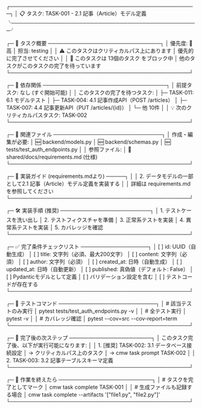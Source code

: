╭──────────────────────────────────────────────────╮
│ 📋 タスク: TASK-001 - 2.1 記事（Article）モデル定義
╰──────────────────────────────────────────────────╯

┌─ 🎯 タスク概要 ──────────────────────────────┐
│ 優先度: 🔴 高
│ 担当: testing
│
│ ⚠️  このタスクはクリティカルパス上にあります
│     優先的に完了させてください
│
│ 🚧 このタスクは 13個のタスク をブロック中
│     他のタスクがこのタスクの完了を待っています
└────────────────────────────────────────────────┘

┌─ 🔗 依存関係 ─────────────────────────────────┐
│ 前提タスク: なし (すぐ開始可能)
│
│ このタスクの完了を待つタスク:
│   ├─ TASK-011: 6.1 モデルテスト
│   ├─ TASK-004: 4.1 記事作成API（POST /articles）
│   ├─ TASK-007: 4.4 記事更新API（PUT /articles/{id}）
│   └─ 他 10件
│
│ 💡 次のクリティカルパスタスク: TASK-002
└────────────────────────────────────────────────┘

┌─ 📁 関連ファイル ─────────────────────────────┐
│ 作成・編集が必要:
│   🆕 backend/models.py
│   🆕 backend/schemas.py
│   🆕 tests/test_auth_endpoints.py
│
│ 参照ファイル:
│   📖 shared/docs/requirements.md (仕様)
└────────────────────────────────────────────────┘

┌─ 📝 実装ガイド (requirements.mdより) ─────┐
│
│ 2. データモデルの一部として2.1 記事（Article）モデル定義を実装する
│
│ 詳細は requirements.md を参照してください
└────────────────────────────────────────────────┘

┌─ 🛠️  実装手順 (推奨) ────────────────────────┐
│ 1. テストケースを洗い出し
│ 2. テストフィクスチャを準備
│ 3. 正常系テストを実装
│ 4. 異常系テストを実装
│ 5. カバレッジを確認
└────────────────────────────────────────────────┘

┌─ ✅ 完了条件チェックリスト ──────────────────┐
│ [ ] id: UUID（自動生成）
│ [ ] title: 文字列（必須、最大200文字）
│ [ ] content: 文字列（必須）
│ [ ] author: 文字列（必須）
│ [ ] created_at: 日時（自動生成）
│ [ ] updated_at: 日時（自動更新）
│ [ ] published: 真偽値（デフォルト: False）
│ [ ] Pydanticモデルとして定義
│ [ ] バリデーション設定を含む
│ [ ] テストコードが存在する
└────────────────────────────────────────────────┘

┌─ 🧪 テストコマンド ──────────────────────────┐
│ # 該当テストのみ実行
│ pytest tests/test_auth_endpoints.py -v
│
│ # 全テスト実行
│ pytest -v
│
│ # カバレッジ確認
│ pytest --cov=src --cov-report=term
└────────────────────────────────────────────────┘

┌─ 🔄 完了後の次ステップ ──────────────────────┐
│ このタスク完了後、以下が実行可能になります:
│
│ 1. [推奨] TASK-002: 3.1 データベース接続設定
│    → クリティカルパス上のタスク
│    → cmw task prompt TASK-002
│
│ 2. TASK-003: 3.2 記事テーブルスキーマ定義
└────────────────────────────────────────────────┘

┌─ 💾 作業を終えたら ─────────────────────────┐
│ # タスクを完了としてマーク
│ cmw task complete TASK-001
│
│ # 生成ファイルも記録する場合
│ cmw task complete <TASK-ID> --artifacts '["file1.py", "file2.py"]'
└────────────────────────────────────────────────┘